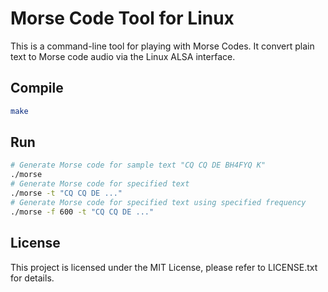 # Morse Code Tool for Linux

This is a command-line tool for playing with Morse Codes. It convert plain text
to Morse code audio via the Linux ALSA interface.

## Compile

```bash
make
```

## Run

```bash
# Generate Morse code for sample text "CQ CQ DE BH4FYQ K"
./morse
# Generate Morse code for specified text
./morse -t "CQ CQ DE ..."
# Generate Morse code for specified text using specified frequency
./morse -f 600 -t "CQ CQ DE ..."
```

## License

This project is licensed under the MIT License, please refer to LICENSE.txt for details.
